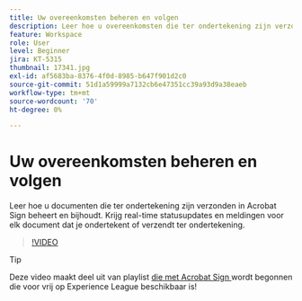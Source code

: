 ```yaml
---
title: Uw overeenkomsten beheren en volgen
description: Leer hoe u overeenkomsten die ter ondertekening zijn verzonden in Acrobat Sign beheert en bijhoudt
feature: Workspace
role: User
level: Beginner
jira: KT-5315
thumbnail: 17341.jpg
exl-id: af5683ba-8376-4f0d-8985-b647f901d2c0
source-git-commit: 51d1a59999a7132cb6e47351cc39a93d9a38eaeb
workflow-type: tm+mt
source-wordcount: '70'
ht-degree: 0%

---
```


# Uw overeenkomsten beheren en volgen

Leer hoe u documenten die ter ondertekening zijn verzonden in Acrobat Sign beheert en bijhoudt. Krijg real-time statusupdates en meldingen voor elk document dat je ondertekent of verzendt ter ondertekening.

>[!VIDEO](https://video.tv.adobe.com/v/338695?quality=12&learn=on&hidetitle=true)

>[!TIP]
>
>Deze video maakt deel uit van playlist [ die met Acrobat Sign ](https://experienceleague.adobe.com/en/playlists/acrobat-sign-get-started-business-users) wordt begonnen die voor vrij op Experience League beschikbaar is!
